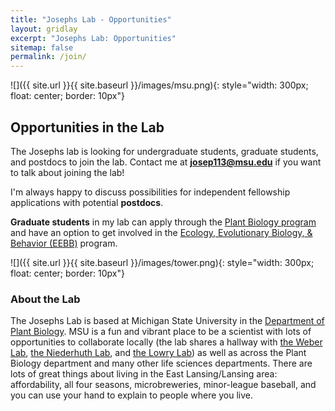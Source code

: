 ```yaml
---
title: "Josephs Lab - Opportunities"
layout: gridlay
excerpt: "Josephs Lab: Opportunities"
sitemap: false
permalink: /join/
---
```


![]({{ site.url }}{{ site.baseurl }}/images/msu.png){: style="width: 300px; float: center; border: 10px"}
## Opportunities in the Lab
The Josephs lab is looking for undergraduate students, graduate students, and postdocs to join the lab.
Contact me at **josep113@msu.edu** if you want to talk about joining the lab!

I'm always happy to discuss possibilities for independent fellowship applications with potential **postdocs**. 

**Graduate students** in my lab can apply through the [Plant Biology program](https://plantbiology.natsci.msu.edu/grad-program/how-to-apply/) and have an option to get involved in the [Ecology, Evolutionary Biology, & Behavior (EEBB)](https://eebb.natsci.msu.edu/) program.

![]({{ site.url }}{{ site.baseurl }}/images/tower.png){: style="width: 300px; float: center; border: 10px"}


### About the Lab
The Josephs Lab is based at Michigan State University in the [Department of Plant Biology](https://plantbiology.natsci.msu.edu/). 
MSU is a fun and vibrant place to be a scientist with lots of opportunities to collaborate locally (the lab shares a hallway with [the Weber Lab](http://www.theweberlab.com), [the Niederhuth Lab](http://niederhuth.github.io), and [the Lowry Lab](https://davidbryantlowry.wordpress.com)) as well as across the Plant Biology department and many other life sciences departments.
There are lots of great things about living in the East Lansing/Lansing area: 
affordability, all four seasons, microbreweries, minor-league baseball, and you can use your hand to explain to people where you live.


















